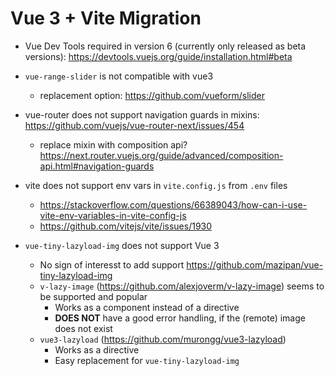 # Vue 3 + Vite Migration

- Vue Dev Tools required in version 6 (currently only released as beta versions): <https://devtools.vuejs.org/guide/installation.html#beta>

- `vue-range-slider` is not compatible with vue3
  - replacement option: <https://github.com/vueform/slider>
- vue-router does not support navigation guards in mixins: <https://github.com/vuejs/vue-router-next/issues/454>
  - replace mixin with composition api? <https://next.router.vuejs.org/guide/advanced/composition-api.html#navigation-guards>

- vite does not support env vars in `vite.config.js` from `.env` files
  - <https://stackoverflow.com/questions/66389043/how-can-i-use-vite-env-variables-in-vite-config-js>
  - <https://github.com/vitejs/vite/issues/1930>

- `vue-tiny-lazyload-img` does not support Vue 3
  - No sign of interesst to add support <https://github.com/mazipan/vue-tiny-lazyload-img>
  - `v-lazy-image` (<https://github.com/alexjoverm/v-lazy-image>) seems to be supported and popular
    - Works as a component instead of a directive
    - __DOES NOT__ have a good error handling, if the (remote) image does not exist
  - `vue3-lazyload` (<https://github.com/murongg/vue3-lazyload>)
    - Works as a directive
    - Easy replacement for `vue-tiny-lazyload-img`